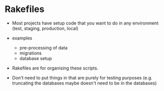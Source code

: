# Rakefiles

* Most projects have setup code that you want to do in any environment (test, staging, production, local)
* examples
  - pre-processing of data
  - migrations
  - database setup

* Rakefiles are for organising these scripts.

* Don't need to put things in that are purely for testing purposes (e.g. truncating the databases maybe doesn't need to be in the databases)
